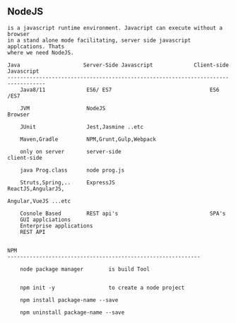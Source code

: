 NodeJS
-------------------------------------------------------------------

    is a javascript runtime environment. Javacript can execute without a browser
    in a stand alone mode facilitating, server side javascript applcations. Thats
    where we need NodeJS.

    Java                    Server-Side Javascript             Client-side Javascript
    ----------------------------------------------------------------------------------
        Java8/11             ES6/ ES7                               ES6 /ES7

        JVM                  NodeJS                                 Browser

        JUnit                Jest,Jasmine ..etc

        Maven,Gradle         NPM,Grunt,Gulp,Webpack

        only on server       server-side                            client-side

        java Prog.class      node prog.js

        Struts,Spring,..     ExpressJS                              ReactJS,AngularJS,
                                                                    Angular,VueJS ...etc    

        Cosnole Based        REST api's                             SPA's
        GUI applciations
        Enterprise applications
        REST API


    NPM
    -------------------------------------------------------------

        node package manager        is build Tool


        npm init -y                 to create a node project

        npm install package-name --save

        npm uninstall package-name --save

        